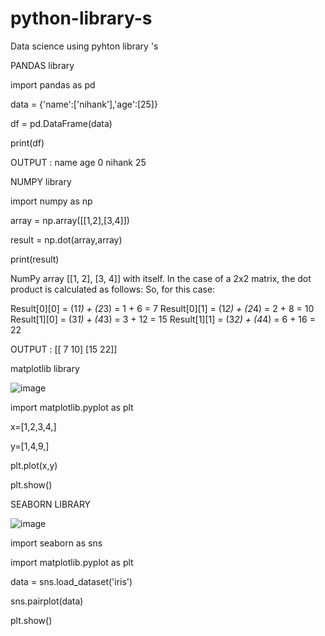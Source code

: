 # python-library-s
Data science using pyhton library 's

PANDAS library 

import pandas as pd

data = {'name':['nihank'],'age':[25]}

df = pd.DataFrame(data)

print(df)

OUTPUT :   name  age
0  nihank   25

NUMPY library

import numpy as np

array =  np.array([[1,2],[3,4]])

result = np.dot(array,array)

print(result)

 NumPy array [[1, 2], [3, 4]] with itself. In the case of a 2x2 matrix, the dot product is calculated as follows: So, for this case:

Result[0][0] = (1*1) + (2*3) = 1 + 6 = 7
Result[0][1] = (1*2) + (2*4) = 2 + 8 = 10
Result[1][0] = (3*1) + (4*3) = 3 + 12 = 15
Result[1][1] = (3*2) + (4*4) = 6 + 16 = 22

OUTPUT : [[ 7 10]
 [15 22]]

matplotlib library

![image](https://github.com/user-attachments/assets/ea848307-bfba-4048-942a-c1123814504b)

import matplotlib.pyplot as plt

x=[1,2,3,4,]

y=[1,4,9,]

plt.plot(x,y)

plt.show()

SEABORN LIBRARY

![image](https://github.com/user-attachments/assets/d2c83a70-be40-45f8-b52c-f8b55f8e9a57)

import seaborn as sns

import matplotlib.pyplot as plt

data = sns.load_dataset('iris')

sns.pairplot(data)

plt.show()
